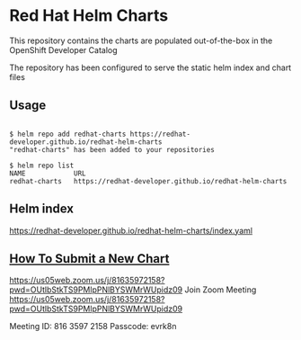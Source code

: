 # Red Hat Helm Charts
This repository contains the charts are populated out-of-the-box in the OpenShift Developer Catalog

The repository has been configured to serve the static helm index and chart files

## Usage

```

$ helm repo add redhat-charts https://redhat-developer.github.io/redhat-helm-charts
"redhat-charts" has been added to your repositories

$ helm repo list 
NAME           	URL                               
redhat-charts	https://redhat-developer.github.io/redhat-helm-charts  

```


## Helm index

https://redhat-developer.github.io/redhat-helm-charts/index.yaml
 

## [How To Submit a New Chart](https://github.com/redhat-developer/redhat-helm-charts/wiki/Adding-a-New-Chart)

https://us05web.zoom.us/j/81635972158?pwd=OUtlbStkTS9PMlpPNlBYSWMrWUpidz09
Join Zoom Meeting
https://us05web.zoom.us/j/81635972158?pwd=OUtlbStkTS9PMlpPNlBYSWMrWUpidz09

Meeting ID: 816 3597 2158
Passcode: evrk8n



